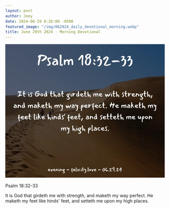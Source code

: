 ```yaml
---
layout: post
author: Joey
date: 2024-06-29 8:26:00 -0500
featured_image: "/img/062924_daily_devotional_morning.webp"
title: June 29th 2024 - Morning Devotional
---
```


[![June 29th 2024 - Morning Devotional](/img/062924_daily_devotional_morning.webp)](/img/062924_daily_devotional_morning.webp)

Psalm 18:32-33

It is God that girdeth me with strength, and maketh my way perfect. He maketh my feet like hinds' feet, and setteth me upon my high places.


<!-- <hr>

Please consider purchasing a mug to support the page by clicking the image below, thank you!

[![June 20th 2024 - Morning Devotional - Mug](/img/mugs/061124_morning_mug.webp)](https://www.joeybrinkman.com/shop) -->